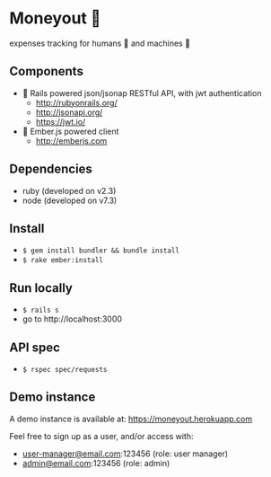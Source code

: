 # Moneyout 💸

expenses tracking for humans 👫 and machines 🤖

## Components

- 🤖 Rails powered json/jsonap RESTful API, with jwt authentication
  - http://rubyonrails.org/
  - http://jsonapi.org/
  - https://jwt.io/
- 👫 Ember.js powered client
  - http://emberjs.com

## Dependencies

- ruby (developed on v2.3)
- node (developed on v7.3)

## Install

- `$ gem install bundler && bundle install`
- `$ rake ember:install`

## Run locally

- `$ rails s`
- go to http://localhost:3000

## API spec

- `$ rspec spec/requests`

## Demo instance

A demo instance is available at: https://moneyout.herokuapp.com

Feel free to sign up as a user, and/or access with:

- user-manager@email.com:123456 (role: user manager)
- admin@email.com:123456 (role: admin)
